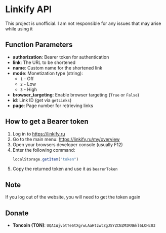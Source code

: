 # Linkify API
This project is unofficial. I am not responsible for any issues that may arise while using it

## Function Parameters
- **authorization**: Bearer token for authentication
- **link**: The URL to be shortened
- **name**: Custom name for the shortened link
- **mode**: Monetization type (string):
    - `1` - Off
    - `2` - Low
    - `3` - High
- **browser_targeting**: Enable browser targeting (`True` or `False`)
- **id**: Link ID (get via `getLinks`)
- **page**: Page number for retrieving links

## How to get a Bearer token
1. Log in to https://linkify.ru
2. Go to the main menu: https://linkify.ru/my/overview
3. Open your browsers developer console (usually F12)
4. Enter the following command:
   ```javascript
   localStorage.getItem("token")
   ```
5. Copy the returned token and use it as `bearerToken`

## Note
If you log out of the website, you will need to get the token again

## Donate
- **Toncoin (TON)**: `UQA1WjvbtTe6tXgrwLAaHtzwtZgJSYZCNZMIRN6kl6LOHc03`
